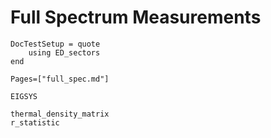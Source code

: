 # Full Spectrum Measurements

```@meta
DocTestSetup = quote
	using ED_sectors
end
```

```@index
Pages=["full_spec.md"]
```

```@docs
EIGSYS
```


```@docs
thermal_density_matrix
r_statistic
```